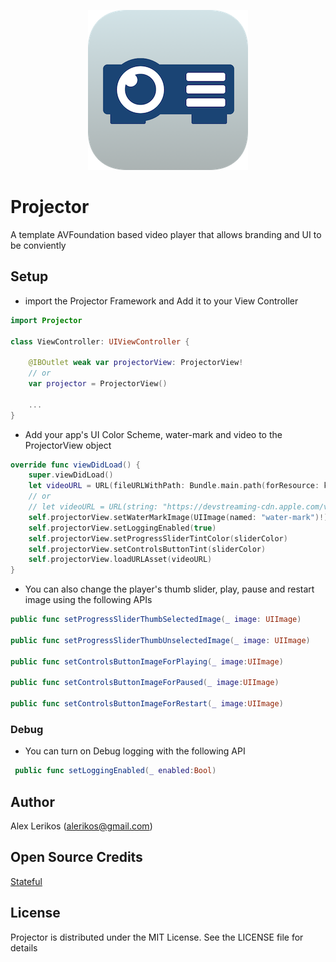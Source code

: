 <p align="center">
  <img src="https://github.com/alexlerikos/Projector/blob/README-Update/README-Images/Projector-Icon.png" alt="Projector by Alex Lerikos"/>
</p>

# Projector
A template AVFoundation based video player that allows branding and UI to be conviently 

## Setup

- import the Projector Framework and Add it to your View Controller

```swift
import Projector

class ViewController: UIViewController {

	@IBOutlet weak var projectorView: ProjectorView! 
	// or 
	var projector = ProjectorView()

	...
}
```

- Add your app's UI Color Scheme, water-mark and video to the ProjectorView object

```swift
override func viewDidLoad() {
	super.viewDidLoad()
	let videoURL = URL(fileURLWithPath: Bundle.main.path(forResource: kVideoName, ofType: kVideoType)!)
	// or 
	// let videoURL = URL(string: "https://devstreaming-cdn.apple.com/videos/streaming/examples/bipbop_16x9/bipbop_16x9_variant.m3u8")!
    self.projectorView.setWaterMarkImage(UIImage(named: "water-mark")!)
    self.projectorView.setLoggingEnabled(true)
    self.projectorView.setProgressSliderTintColor(sliderColor)
    self.projectorView.setControlsButtonTint(sliderColor)
    self.projectorView.loadURLAsset(videoURL)
}
```

- You can also change the player's thumb slider, play, pause and restart image using the following APIs 

```swift
public func setProgressSliderThumbSelectedImage(_ image: UIImage)

public func setProgressSliderThumbUnselectedImage(_ image: UIImage)

public func setControlsButtonImageForPlaying(_ image:UIImage)

public func setControlsButtonImageForPaused(_ image:UIImage)

public func setControlsButtonImageForRestart(_ image:UIImage)
```
### Debug

- You can turn on Debug logging with the following API

```swift
 public func setLoggingEnabled(_ enabled:Bool)
```

## Author 
Alex Lerikos (alerikos@gmail.com)

## Open Source Credits
[Stateful](https://github.com/albertodebortoli/Stateful)

## License 
Projector is distributed under the MIT License.
See the LICENSE file for details